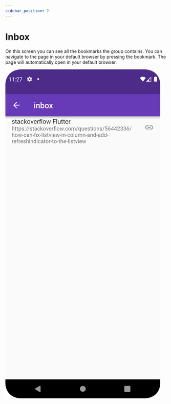 ```yaml
---
sidebar_position: 2
---
```


# Inbox

On this screen you can see all the bookmarks the group contains.
You can navigate to the page in your default browser by pressing the bookmark.
The page will automatically open in your default browser.

![inbox](./img/inbox.png)